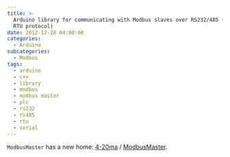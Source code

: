 ```yaml
---
title: >-
  Arduino library for communicating with Modbus slaves over RS232/485 (via
  RTU protocol)
date: 2012-12-28 04:00:00
categories:
  - Arduino
subcategories:
  - Modbus
tags:
  - arduino
  - c++
  - library
  - modbus
  - modbus master
  - plc
  - rs232
  - rs485
  - rtu
  - serial
---
```


`ModbusMaster` has a new home: <span class="fa fa-github"> [4-20ma](https://github.com/4-20ma) / [ModbusMaster](https://github.com/4-20ma/ModbusMaster).
